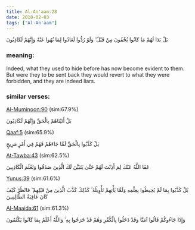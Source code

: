 ```yaml
---
title: Al-An'aam:28
date: 2018-02-03
tags: ["Al-An'aam"]
---
```

بَلْ بَدَا لَهُمْ مَا كَانُوا يُخْفُونَ مِنْ قَبْلُ ۖ وَلَوْ رُدُّوا لَعَادُوا لِمَا نُهُوا عَنْهُ وَإِنَّهُمْ لَكَاذِبُونَ
### meaning: 
Indeed, what they used to hide before has now become evident to them. But were they to be sent back they would revert to what they were forbidden, and they are indeed liars.
### similar verses: 

[Al-Muminoon:90](/23/90) (sim:67.9%)

بَلْ أَتَيْنَاهُمْ بِالْحَقِّ وَإِنَّهُمْ لَكَاذِبُونَ

[Qaaf:5](/50/5) (sim:65.9%)

بَلْ كَذَّبُوا بِالْحَقِّ لَمَّا جَاءَهُمْ فَهُمْ فِي أَمْرٍ مَرِيجٍ

[At-Tawba:43](/9/43) (sim:62.5%)

عَفَا اللَّهُ عَنْكَ لِمَ أَذِنْتَ لَهُمْ حَتَّىٰ يَتَبَيَّنَ لَكَ الَّذِينَ صَدَقُوا وَتَعْلَمَ الْكَاذِبِينَ

[Yunus:39](/10/39) (sim:61.6%)

بَلْ كَذَّبُوا بِمَا لَمْ يُحِيطُوا بِعِلْمِهِ وَلَمَّا يَأْتِهِمْ تَأْوِيلُهُ ۚ كَذَٰلِكَ كَذَّبَ الَّذِينَ مِنْ قَبْلِهِمْ ۖ فَانْظُرْ كَيْفَ كَانَ عَاقِبَةُ الظَّالِمِينَ

[Al-Maaida:61](/5/61) (sim:61.3%)

وَإِذَا جَاءُوكُمْ قَالُوا آمَنَّا وَقَدْ دَخَلُوا بِالْكُفْرِ وَهُمْ قَدْ خَرَجُوا بِهِ ۚ وَاللَّهُ أَعْلَمُ بِمَا كَانُوا يَكْتُمُونَ
